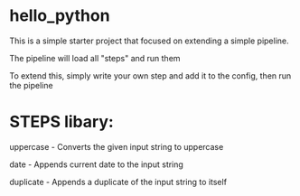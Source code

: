 hello_python
============

This is a simple starter project that focused on extending a simple pipeline.

The pipeline will load all "steps" and run them

To extend this, simply write your own step and add it to the config, then run the pipeline

STEPS libary:
=============
uppercase - Converts the given input string to uppercase

date      - Appends current date to the input string

duplicate - Appends a duplicate of the input string to itself
